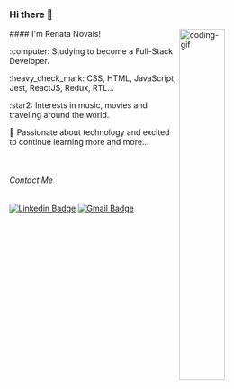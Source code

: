 ### Hi there 👋
<img align="right" alt="coding-gif" src="https://media.giphy.com/media/fAnzw6YK33jMwzp5wp/giphy.gif" width="40%"/>
<!--
![coding-gif](https://media.giphy.com/media/fAnzw6YK33jMwzp5wp/giphy.gif)
-->
#### I'm Renata Novais!
<p>:computer: Studying to become a Full-Stack Developer.</p>
<p>:heavy_check_mark: CSS, HTML, JavaScript, Jest, ReactJS, Redux, RTL...</p>
<p>:star2: Interests in music, movies and traveling around the world.</p>
<p>🌱 Passionate about technology and excited to continue learning more and more...</p>

<br>

###### Contact Me
[![Linkedin Badge](https://img.shields.io/badge/-LinkedIn-blue?style=flat-square&logo=Linkedin&logoColor=white&link=https://www.linkedin.com/in/renata-novais/)](https://www.linkedin.com/in/renata-novais/)
[![Gmail Badge](https://img.shields.io/badge/-Gmail-c14438?style=flat-square&logo=Gmail&logoColor=white&link=mailto:rnovaiscs@gmail.com)](mailto:rnovaiscs@gmail.com)
<!--
**RenataNovais/RenataNovais** is a ✨ _special_ ✨ repository because its `README.md` (this file) appears on your GitHub profile.

Here are some ideas to get you started:

- 🔭 I’m currently working on ...
- 🌱 I’m currently learning ...
- 👯 I’m looking to collaborate on ...
- 🤔 I’m looking for help with ...
- 💬 Ask me about ...
- 📫 How to reach me: ...
- 😄 Pronouns: ...
- ⚡ Fun fact: ...
-->
